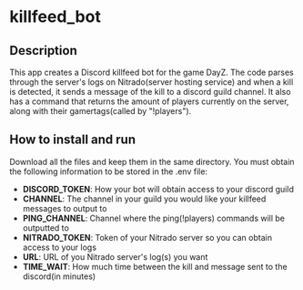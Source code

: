 # killfeed_bot

## Description
This app creates a Discord killfeed bot for the game DayZ. The code parses through the server's logs on Nitrado(server hosting service) and when a kill is detected,
it sends a message of the kill to a discord guild channel. It also has a command that returns the amount of players currently on the server, along with their
gamertags(called by "!players").

## How to install and run

Download all the files and keep them in the same directory.
You must obtain the following information to be stored in the .env file:
  - **DISCORD_TOKEN**: How your bot will obtain access to your discord guild
  - **CHANNEL**: The channel in your guild you would like your killfeed messages to output to
  - **PING_CHANNEL**: Channel where the ping(!players) commands will be outputted to
  - **NITRADO_TOKEN**: Token of your Nitrado server so you can obtain access to your logs
  - **URL**: URL of you Nitrado server's log(s) you want
  - **TIME_WAIT**: How much time between the kill and message sent to the discord(in minutes)

